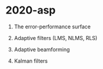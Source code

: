 # 2020-asp

1. The error-performance surface

2. Adaptive filters (LMS, NLMS, RLS)

3. Adaptive beamforming

4. Kalman filters

